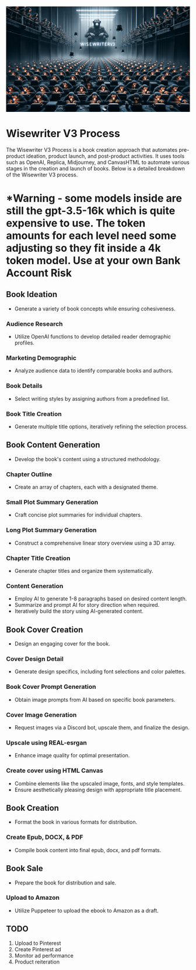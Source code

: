 
![WiseWriterV3](./bg.png)

# Wisewriter V3 Process

The Wisewriter V3 Process is a book creation approach that automates pre-product ideation, product launch, and post-product activities. It uses tools such as OpenAI, Replica, Midjourney, and CanvasHTML to automate various stages in the creation and launch of books. Below is a detailed breakdown of the Wisewriter V3 process.

# *Warning - some models inside are still the gpt-3.5-16k which is quite expensive to use. The token amounts for each level need some adjusting so they fit inside a 4k token model. Use at your own Bank Account Risk

## Book Ideation
- Generate a variety of book concepts while ensuring cohesiveness.

### Audience Research
- Utilize OpenAI functions to develop detailed reader demographic profiles.

### Marketing Demographic
- Analyze audience data to identify comparable books and authors.

### Book Details
- Select writing styles by assigning authors from a predefined list.

### Book Title Creation
- Generate multiple title options, iteratively refining the selection process.

## Book Content Generation
- Develop the book's content using a structured methodology.

### Chapter Outline
- Create an array of chapters, each with a designated theme.

### Small Plot Summary Generation
- Craft concise plot summaries for individual chapters.

### Long Plot Summary Generation
- Construct a comprehensive linear story overview using a 3D array.

### Chapter Title Creation
- Generate chapter titles and organize them systematically.

### Content Generation
- Employ AI to generate 1-8 paragraphs based on desired content length.
- Summarize and prompt AI for story direction when required.
- Iteratively build the story using AI-generated content.

## Book Cover Creation
- Design an engaging cover for the book.

### Cover Design Detail
- Generate design specifics, including font selections and color palettes.

### Book Cover Prompt Generation
- Obtain image prompts from AI based on specific book parameters.

### Cover Image Generation
- Request images via a Discord bot, upscale them, and finalize the design.

### Upscale using REAL-esrgan
- Enhance image quality for optimal presentation.

### Create cover using HTML Canvas
- Combine elements like the upscaled image, fonts, and style templates.
- Ensure aesthetically pleasing design with appropriate title placement.

## Book Creation
- Format the book in various formats for distribution.

### Create Epub, DOCX, & PDF
- Compile book content into final epub, docx, and pdf formats.

## Book Sale
- Prepare the book for distribution and sale.

### Upload to Amazon
- Utilize Puppeteer to upload the ebook to Amazon as a draft.

## TODO
1. Upload to Pinterest
2. Create Pinterest ad
3. Monitor ad performance
4. Product reiteration
